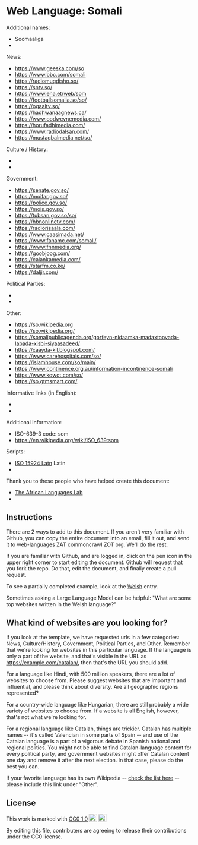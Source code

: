 # Web Language: Somali

Additional names:

- Soomaaliga
-

News:

- https://www.geeska.com/so
- https://www.bbc.com/somali
- https://radiomuqdisho.so/
- https://sntv.so/
- https://www.ena.et/web/som
- https://footballsomalia.so/so/
- https://ogaaltv.so/
- https://hadhwanaagnews.ca/
- https://www.oodweynemedia.com/
- https://horufadhimedia.com/
- https://www.radiodalsan.com/
- https://mustaqbalmedia.net/so/

Culture / History:

-
-

Government:

- https://senate.gov.so/
- https://moifar.gov.so/
- https://police.gov.so/
- https://mois.gov.so/
- https://tubsan.gov.so/so/
- https://hbnonlinetv.com/
- https://radiorisaala.com/
- https://www.caasimada.net/
- https://www.fanamc.com/somali/
- https://www.fnnmedia.org/
- https://goobjoog.com/
- https://calankamedia.com/
- https://starfm.co.ke/
- https://daljir.com/

Political Parties:

-
-

Other:

- https://so.wikipedia.org
- https://so.wikipedia.org/
- https://somalipublicagenda.org/gorfeyn-nidaamka-madaxtooyada-labada-xisbi-siyaasadeed/
- https://xaayda-kil.blogspot.com/
- https://www.carehospitals.com/so/
- https://islamhouse.com/so/main/
- https://www.continence.org.au/information-incontinence-somali
- https://www.kowot.com/so/
- https://so.gtmsmart.com/

Informative links (in English):

-
-

Additional Information:

- ISO-639-3 code: som
- https://en.wikipedia.org/wiki/ISO_639:som

Scripts:

- <a href="https://en.wikipedia.org/wiki/ISO_15924">ISO 15924 Latn</a> Latin
-

Thank you to these people who have helped create this document:

- [The African Languages Lab](https://africanlanguageslab.com/)
-

## Instructions

There are 2 ways to add to this document. If you aren't very familiar
with Github, you can copy the entire document into an email, fill it
out, and send it to web-languages ZAT commoncrawl ZOT org. We'll do the rest.

If you are familiar with Github, and are logged in, click on the pen
icon in the upper right corner to start editing the document.
Github will request that you fork the repo. Do that, edit the
document, and finally create a pull request.

To see a partially completed example, look at the
[Welsh](../living/welsh.md) entry.

Sometimes asking a Large Language Model can be helpful: "What are some
top websites written in the Welsh language?"

## What kind of websites are you looking for?

If you look at the template, we have requested urls in a few
categories: News, Culture/History, Government, Political Parties, and
Other. Remember that we're looking for websites in this particular
language. If the language is only a part of the website, and that's
visible in the URL as https://example.com/catalan/, then that's the
URL you should add.

For a language like Hindi, with 500 million speakers, there are a lot
of websites to choose from. Please suggest websites that are important
and influential, and please think about diversity. Are all geographic
regions represented?

For a country-wide language like Hungarian, there are still probably a
wide variety of websites to choose from. If a website is all English,
however, that's not what we're looking for.

For a regional language like Catalan, things are trickier. Catalan has
multiple names -- it's called Valencian in some parts of Spain -- and
use of the Catalan language is a part of a vigorous debate in Spanish
national and regional politics. You might not be able to find
Catalan-language content for every political party, and government
websites might offer Catalan content one day and remove it after
the next election. In that case, please do the best you can.

If your favorite language has its own Wikipedia -- [check the list here](https://en.wikipedia.org/wiki/List_of_Wikipedias) --
please include this link under "Other".

## License

<p xmlns:cc="http://creativecommons.org/ns#" >This work is marked with <a href="https://creativecommons.org/publicdomain/zero/1.0/?ref=chooser-v1" target="_blank" rel="license noopener noreferrer" style="display:inline-block;">CC0 1.0<img style="height:22px!important;margin-left:3px;vertical-align:text-bottom;" src="https://mirrors.creativecommons.org/presskit/icons/cc.svg?ref=chooser-v1" alt=""><img style="height:22px!important;margin-left:3px;vertical-align:text-bottom;" src="https://mirrors.creativecommons.org/presskit/icons/zero.svg?ref=chooser-v1" alt=""></a></p>

By editing this file, contributers are agreeing to release their contributions under the CC0 license.
